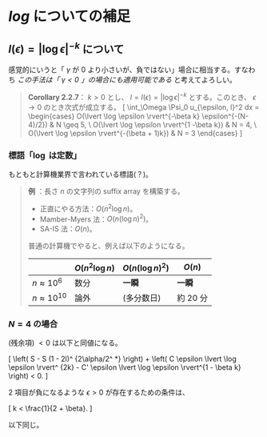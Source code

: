 # $log$ についての補足

## $l(\epsilon) = \lvert \log \epsilon \rvert^{-k}$ について

感覚的にいうと「 $\gamma$ が $0$ より小さいが、負ではない」場合に相当する。すなわち *この手法は「 $\gamma < 0$ 」の場合にも適用可能である* と考えてよろしい。

> **Corollary 2.2.7**： $k > 0$ とし、 $l = l(\epsilon) = \lvert \log \epsilon \rvert^{-k}$ とする。このとき、 $\epsilon \to 0$ のとき次式が成立する。
> \[
>   \int_\Omega \Psi_0 u_{\epsilon, l}^2 dx
>   = \begin{cases}
>     O(\lvert \log \epsilon \rvert^{-\beta k} \epsilon^{-(N-4)/2})                    & N \geq 5, \\
>     O(\lvert \log \epsilon \rvert^{1 -\beta k}) & N = 4,    \\
>     O(\lvert \log \epsilon \rvert^{-(\beta + 1)k})  & N = 3
>   \end{cases}
> \]

### 標語「$\log$ は定数」

もともと計算機業界で言われている標語(？)。

> **例** ：長さ $n$ の文字列の suffix array を構築する。
>
> - 正直にやる方法：$O(n^2 \log n)$。
> - Mamber-Myers 法：$O(n (\log n)^2)$。
> - SA-IS 法：$O(n)$。
>
> 普通の計算機でやると、例えば以下のようになる。
>
> ||$O(n^2 \log n)$|$O(n (\log n)^2)$|$O(n)$|
> |---|---|---|---|
> |$n \approx 10^6$|数分| **一瞬** | **一瞬** |
> |$n \approx 10^{10}$|論外|(多分数日)|約 20 分|

### $N = 4$ の場合

(残余項) $< 0$ は以下と同値になる。

\[
  \left( S - S (1 - 2l)^ {2\alpha/2^ *} \right) + \left( C \epsilon \lvert \log \epsilon \rvert^ {2k} - C' \epsilon \lvert \log \epsilon \rvert^{1 - \beta k} \right) < 0.
\]

2 項目が負になるような $\epsilon > 0$ が存在するための条件は、

\[
  k < \frac{1}{2 + \beta}.
\]

以下同じ。
